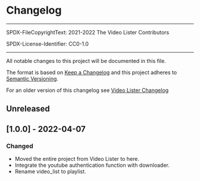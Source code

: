 # Changelog

---

SPDX-FileCopyrightText: 2021-2022 The Video Lister Contributors

SPDX-License-Identifier: CC0-1.0

---

All notable changes to this project will be documented in this file.

The format is based on [Keep a Changelog](https://keepachangelog.com/en/1.0.0/)
and this project adheres to
[Semantic Versioning](https://semver.org/spec/v2.0.0.html).

For an older version of this changelog see
[Video Lister Changelog][1]

## Unreleased

## [1.0.0] - 2022-04-07

### Changed

- Moved the entire project from Video Lister to here.
- Integrate the youtube authentication function with downloader.
- Rename video_list to playlist.

[1]: <https://github.com/TwoPizza9621536/VideoLister/blob/main/CHANGELOG.md>
